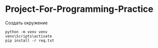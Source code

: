 # Project-For-Programming-Practice

Создать окружение
```
python -m venv venv
venv\Scripts\activate
pip install -r req.txt
```